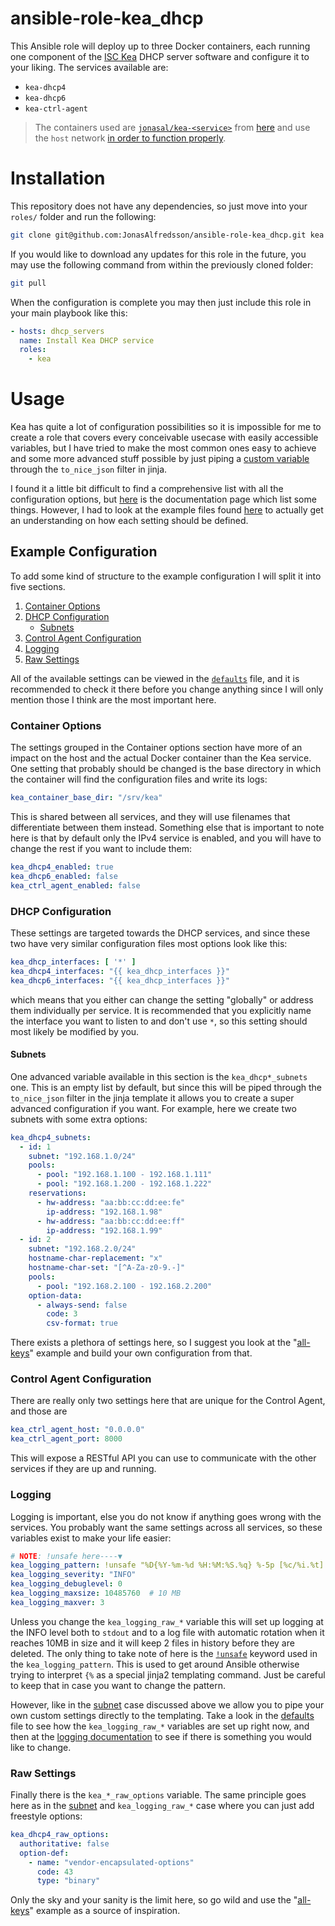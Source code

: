 # ansible-role-kea_dhcp

This Ansible role will deploy up to three Docker containers, each running one
component of the [ISC Kea][8] DHCP server software and configure it to your
liking. The services available are:

- `kea-dhcp4`
- `kea-dhcp6`
- `kea-ctrl-agent`

> The containers used are [`jonasal/kea-<service>`][1] from [here][2] and use
> the `host` network [in order to function properly][7].



# Installation

This repository does not have any dependencies, so just move into your `roles/`
folder and run the following:

```bash
git clone git@github.com:JonasAlfredsson/ansible-role-kea_dhcp.git kea
```

If you would like to download any updates for this role in the future, you may
use the following command from within the previously cloned folder:

```bash
git pull
```

When the configuration is complete you may then just include this role in your
main playbook like this:

```yaml
- hosts: dhcp_servers
  name: Install Kea DHCP service
  roles:
    - kea
```



# Usage

Kea has quite a lot of configuration possibilities so it is impossible for me
to create a role that covers every conceivable usecase with easily accessible
variables, but I have tried to make the most common ones easy to achieve and
some more advanced stuff possible by just piping a
[custom variable](#raw-settings) through the `to_nice_json` filter in jinja.

I found it a little bit difficult to find a comprehensive list with all the
configuration options, but [here][3] is the documentation page which list
some things. However, I had to look at the example files found [here][4] to
actually get an understanding on how each setting should be defined.


## Example Configuration

To add some kind of structure to the example configuration I will split it into
five sections.

1. [Container Options](#container-options)
2. [DHCP Configuration](#dhcp-configuration)
    - [Subnets](#subnets)
3. [Control Agent Configuration](#control-agent-configuration)
4. [Logging](#logging)
5. [Raw Settings](#raw-settings)

All of the available settings can be viewed in the [`defaults`](./defaults/main.yml)
file, and it is recommended to check it there before you change anything since
I will only mention those I think are the most important here.


### Container Options
The settings grouped in the Container options section have more of an impact on
the host and the actual Docker container than the Kea service. One setting
that probably should be changed is the base directory in which the container
will find the configuration files and write its logs:

```yaml
kea_container_base_dir: "/srv/kea"
```

This is shared between all services, and they will use filenames that
differentiate between them instead. Something else that is important to note
here is that by default only the IPv4 service is enabled, and you will have to
change the rest if you want to include them:

```yaml
kea_dhcp4_enabled: true
kea_dhcp6_enabled: false
kea_ctrl_agent_enabled: false
```

### DHCP Configuration
These settings are targeted towards the DHCP services, and since these two have
very similar configuration files most options look like this:

```yaml
kea_dhcp_interfaces: [ '*' ]
kea_dhcp4_interfaces: "{{ kea_dhcp_interfaces }}"
kea_dhcp6_interfaces: "{{ kea_dhcp_interfaces }}"
```

which means that you either can change the setting "globally" or address
them individually per service. It is recommended that you explicitly name the
interface you want to listen to and don't use `*`, so this setting should most
likely be modified by you.

#### Subnets
One advanced variable available in this section is the `kea_dhcp*_subnets` one.
This is an empty list by default, but since this will be piped through the
`to_nice_json` filter in the jinja template it allows you to create a super
advanced configuration if you want. For example, here we create two subnets
with some extra options:

```yaml
kea_dhcp4_subnets:
  - id: 1
    subnet: "192.168.1.0/24"
    pools:
      - pool: "192.168.1.100 - 192.168.1.111"
      - pool: "192.168.1.200 - 192.168.1.222"
    reservations:
      - hw-address: "aa:bb:cc:dd:ee:fe"
        ip-address: "192.168.1.98"
      - hw-address: "aa:bb:cc:dd:ee:ff"
        ip-address: "192.168.1.99"
  - id: 2
    subnet: "192.168.2.0/24"
    hostname-char-replacement: "x"
    hostname-char-set: "[^A-Za-z0-9.-]"
    pools:
      - pool: "192.168.2.100 - 192.168.2.200"
    option-data:
      - always-send: false
        code: 3
        csv-format: true
```

There exists a plethora of settings here, so I suggest you look at the
"[all-keys][5]" example and build your own configuration from that.


### Control Agent Configuration
There are really only two settings here that are unique for the Control Agent,
and those are

```yaml
kea_ctrl_agent_host: "0.0.0.0"
kea_ctrl_agent_port: 8000
```

This will expose a RESTful API you can use to communicate with the other
services if they are up and running.


### Logging
Logging is important, else you do not know if anything goes wrong with the
services. You probably want the same settings across all services, so these
variables exist to make your life easier:

```yaml
# NOTE: !unsafe here----▼
kea_logging_pattern: !unsafe "%D{%Y-%m-%d %H:%M:%S.%q} %-5p [%c/%i.%t] %m\n"
kea_logging_severity: "INFO"
kea_logging_debuglevel: 0
kea_logging_maxsize: 10485760  # 10 MB
kea_logging_maxver: 3
```

Unless you change the `kea_logging_raw_*` variable this will set up logging at
the INFO level both to `stdout` and to a log file with automatic rotation when
it reaches 10MB in size and it will keep 2 files in history before they are
deleted. The only thing to take note of here is the [`!unsafe`][9] keyword used
in the `kea_logging_pattern`. This is used to get around Ansible otherwise
trying to interpret `{%` as a special jinja2 templating command. Just be careful
to keep that in case you want to change the pattern.

However, like in the [subnet](#subnets) case discussed above we allow you to
pipe your own custom settings directly to the templating. Take a look in the
[defaults](./defaults/main.yml) file to see how the `kea_logging_raw_*`
variables are set up right now, and then at the [logging documentation][6] to
see if there is something you would like to change.

### Raw Settings
Finally there is the `kea_*_raw_options` variable. The same principle goes
here as in the [subnet](#subnets) and `kea_logging_raw_*` case where you can
just add freestyle options:

```yaml
kea_dhcp4_raw_options:
  authoritative: false
  option-def:
    - name: "vendor-encapsulated-options"
      code: 43
      type: "binary"
```

Only the sky and your sanity is the limit here, so go wild and use the
"[all-keys][5]" example as a source of inspiration.






[1]: https://hub.docker.com/search?q=jonasal%2Fkea
[2]: https://github.com/JonasAlfredsson/docker-kea
[3]: https://kea.readthedocs.io/en/latest/arm/config.html
[4]: https://github.com/isc-projects/kea/blob/master/doc/examples
[5]: https://github.com/isc-projects/kea/blob/master/doc/examples/kea4/all-keys.json
[6]: https://kea.readthedocs.io/en/latest/arm/logging.html
[7]: https://github.com/JonasAlfredsson/docker-kea#docker-network-mode
[8]: https://kea.readthedocs.io/en/latest/arm/intro.html
[9]: https://docs.ansible.com/ansible/latest/playbook_guide/playbooks_advanced_syntax.html#unsafe-or-raw-strings
